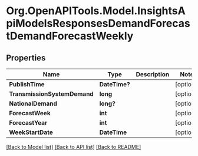 # Org.OpenAPITools.Model.InsightsApiModelsResponsesDemandForecastDemandForecastWeekly

## Properties

Name | Type | Description | Notes
------------ | ------------- | ------------- | -------------
**PublishTime** | **DateTime?** |  | [optional] 
**TransmissionSystemDemand** | **long** |  | [optional] 
**NationalDemand** | **long?** |  | [optional] 
**ForecastWeek** | **int** |  | [optional] 
**ForecastYear** | **int** |  | [optional] 
**WeekStartDate** | **DateTime** |  | [optional] 

[[Back to Model list]](../README.md#documentation-for-models) [[Back to API list]](../README.md#documentation-for-api-endpoints) [[Back to README]](../README.md)

